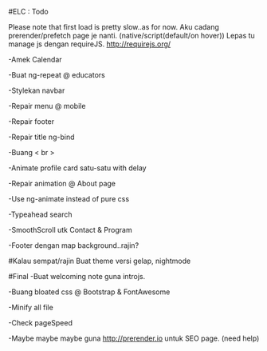 #ELC : Todo


Please note that first load is pretty slow..as for now.
Aku cadang prerender/prefetch page je nanti. (native/script(default/on hover))
Lepas tu manage js dengan requireJS. http://requirejs.org/


-Amek Calendar

-Buat ng-repeat @ educators

-Stylekan navbar

-Repair menu @ mobile

-Repair footer

-Repair title ng-bind

-Buang < br >

-Animate profile card satu-satu with delay

-Repair animation @ About page

-Use ng-animate instead of pure css

-Typeahead search

-SmoothScroll utk Contact & Program

-Footer dengan map background..rajin?


#Kalau sempat/rajin
Buat theme versi gelap, nightmode


#Final
-Buat welcoming note guna introjs.

-Buang bloated css @ Bootstrap & FontAwesome

-Minify all file

-Check pageSpeed

-Maybe maybe maybe guna http://prerender.io untuk SEO page. (need help)
